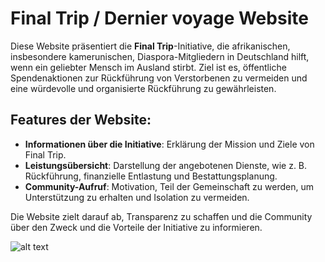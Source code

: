 # Final Trip / Dernier voyage Website

Diese Website präsentiert die **Final Trip**-Initiative, die afrikanischen, insbesondere kamerunischen, Diaspora-Mitgliedern in Deutschland hilft, wenn ein geliebter Mensch im Ausland stirbt. Ziel ist es, öffentliche Spendenaktionen zur Rückführung von Verstorbenen zu vermeiden und eine würdevolle und organisierte Rückführung zu gewährleisten.

## Features der Website:
- **Informationen über die Initiative**: Erklärung der Mission und Ziele von Final Trip.
- **Leistungsübersicht**: Darstellung der angebotenen Dienste, wie z. B. Rückführung, finanzielle Entlastung und Bestattungsplanung.
- **Community-Aufruf**: Motivation, Teil der Gemeinschaft zu werden, um Unterstützung zu erhalten und Isolation zu vermeiden.

Die Website zielt darauf ab, Transparenz zu schaffen und die Community über den Zweck und die Vorteile der Initiative zu informieren.

![alt text]()
